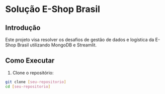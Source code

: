 # Solução E-Shop Brasil

## Introdução
Este projeto visa resolver os desafios de gestão de dados e logística da E-Shop Brasil utilizando MongoDB e Streamlit.

## Como Executar

1. Clone o repositório:
```bash
git clone [seu-repositorio]
cd [seu-repositorio]
